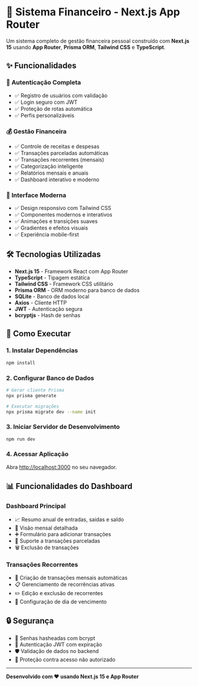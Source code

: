 # 🚀 Sistema Financeiro - Next.js App Router

Um sistema completo de gestão financeira pessoal construído com **Next.js 15** usando **App Router**, **Prisma ORM**, **Tailwind CSS** e **TypeScript**.

## ✨ Funcionalidades

### 🔐 **Autenticação Completa**
- ✅ Registro de usuários com validação
- ✅ Login seguro com JWT
- ✅ Proteção de rotas automática
- ✅ Perfis personalizáveis

### 💰 **Gestão Financeira**
- ✅ Controle de receitas e despesas
- ✅ Transações parceladas automáticas
- ✅ Transações recorrentes (mensais)
- ✅ Categorização inteligente
- ✅ Relatórios mensais e anuais
- ✅ Dashboard interativo e moderno

### 🎨 **Interface Moderna**
- ✅ Design responsivo com Tailwind CSS
- ✅ Componentes modernos e interativos
- ✅ Animações e transições suaves
- ✅ Gradientes e efeitos visuais
- ✅ Experiência mobile-first

## 🛠️ Tecnologias Utilizadas

- **Next.js 15** - Framework React com App Router
- **TypeScript** - Tipagem estática
- **Tailwind CSS** - Framework CSS utilitário
- **Prisma ORM** - ORM moderno para banco de dados
- **SQLite** - Banco de dados local
- **Axios** - Cliente HTTP
- **JWT** - Autenticação segura
- **bcryptjs** - Hash de senhas

## 🚀 Como Executar

### 1. **Instalar Dependências**
```bash
npm install
```

### 2. **Configurar Banco de Dados**
```bash
# Gerar cliente Prisma
npx prisma generate

# Executar migrações
npx prisma migrate dev --name init
```

### 3. **Iniciar Servidor de Desenvolvimento**
```bash
npm run dev
```

### 4. **Acessar Aplicação**
Abra [http://localhost:3000](http://localhost:3000) no seu navegador.

## 📊 Funcionalidades do Dashboard

### **Dashboard Principal**
- 📈 Resumo anual de entradas, saídas e saldo
- 📅 Visão mensal detalhada
- ➕ Formulário para adicionar transações
- 🔄 Suporte a transações parceladas
- 🗑️ Exclusão de transações

### **Transações Recorrentes**
- 🔁 Criação de transações mensais automáticas
- 📋 Gerenciamento de recorrências ativas
- ✏️ Edição e exclusão de recorrentes
- 📅 Configuração de dia de vencimento

## 🔒 Segurança

- 🔐 Senhas hasheadas com bcrypt
- 🎫 Autenticação JWT com expiração
- 🛡️ Validação de dados no backend
- 🚫 Proteção contra acesso não autorizado

---

**Desenvolvido com ❤️ usando Next.js 15 e App Router**
